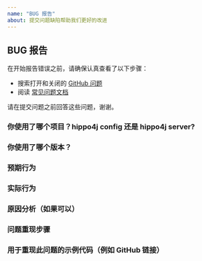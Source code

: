 ```yaml
---
name: "BUG 报告"
about: 提交问题缺陷帮助我们更好的改进
---
```


## BUG 报告

在开始报告错误之前，请确保认真查看了以下步骤：

- 搜索打开和关闭的 [GitHub 问题](https://github.com/opengoofy/hippo4j/issues)
- 阅读 [常见问题文档](https://hippo4j.cn/community/faq)

请在提交问题之前回答这些问题，谢谢。

### 你使用了哪个项目？hippo4j config 还是 hippo4j server?

### 你使用了哪个版本？

### 预期行为

### 实际行为

### 原因分析（如果可以）

### 问题重现步骤

### 用于重现此问题的示例代码（例如 GitHub 链接）
